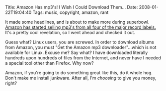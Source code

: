 Title: Amazon Has mp3's! I Wish I Could Download Them...
Date: 2008-01-22T19:04:40
Tags: music, copyright, amazon, rant


It made some headlines, and is about to make more during superbowl. <a href="http://www.news.com/8301-10784_3-9848258-7.html?tag=newsmap" target="_blank">Amazon has started selling mp3's from all four of the major record labels.</a> It's a pretty cool revelation, so I went ahead and checked it out.

Guess what? Linux users, you are screwed. In order to download albums from Amazon, you must "Get the Amazon mp3 downloader"...which is not available for Linux. Excuse me? Say what? I have downloaded literally hundreds upon hundreds of files from the Internet, and never have I needed a special tool other than Firefox. Why now? 

Amazon, if you're going to do something great like this, do it whole hog. Don't make me install junkware. After all, I'm <i>choosing</i> to give you money, right? 